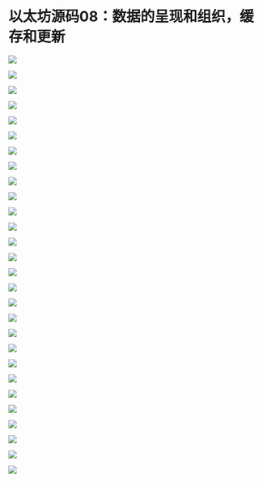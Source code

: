# 以太坊源码08：数据的呈现和组织，缓存和更新

![](https://i.imgur.com/MnWnKD3.png)


![](https://i.imgur.com/Nucrrkb.png)

![](https://i.imgur.com/YH9XRHo.png)

![](https://i.imgur.com/NFLgq7X.png)

![](https://i.imgur.com/MIb9Q8G.png)


![](https://i.imgur.com/XEm49Y1.png)

![](https://i.imgur.com/3gP3IP6.png)

![](https://i.imgur.com/FsnrAbk.png)

![](https://i.imgur.com/8AEwKze.png)

![](https://i.imgur.com/fo5hTnK.png)

![](https://i.imgur.com/iUxxlFn.png)

![](https://i.imgur.com/5kZmDGi.png)

![](https://i.imgur.com/ImUy3yc.png)

![](https://i.imgur.com/GyOJIjp.png)

![](https://i.imgur.com/EB6BAsN.png)

![](https://i.imgur.com/3GqG3lF.png)

![](https://i.imgur.com/wwhaMdm.png)

![](https://i.imgur.com/u1Z8CCZ.png)

![](https://i.imgur.com/9DQI4RS.png)


![](https://i.imgur.com/8K9OWx1.png)


![](https://i.imgur.com/5PFelF8.png)


![](https://i.imgur.com/Nfkafez.png)

![](https://i.imgur.com/jHn3Lqa.png)

![](https://i.imgur.com/NDMxAUw.png)

![](https://i.imgur.com/uzu4L10.png)

![](https://i.imgur.com/G4yfZHB.png)


![](https://i.imgur.com/zcgpp16.png)

![](https://i.imgur.com/D0GKXOF.png)